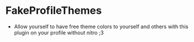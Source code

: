 # FakeProfileThemes

- Allow yourself to have free theme colors to yourself and others with this plugin on your profile without nitro ;3
